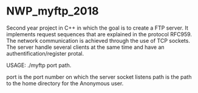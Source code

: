 # NWP_myftp_2018
Second year project in C++ in which the goal is to create a FTP server. It implements request sequences that are explained in the protocol RFC959. The network communication is achieved through the use of TCP sockets. The server handle several clients at the same time and have an authentification/register protal.

USAGE: ./myftp port path.

port is the port number on which the server socket listens path is the path to the home directory for the Anonymous user.
